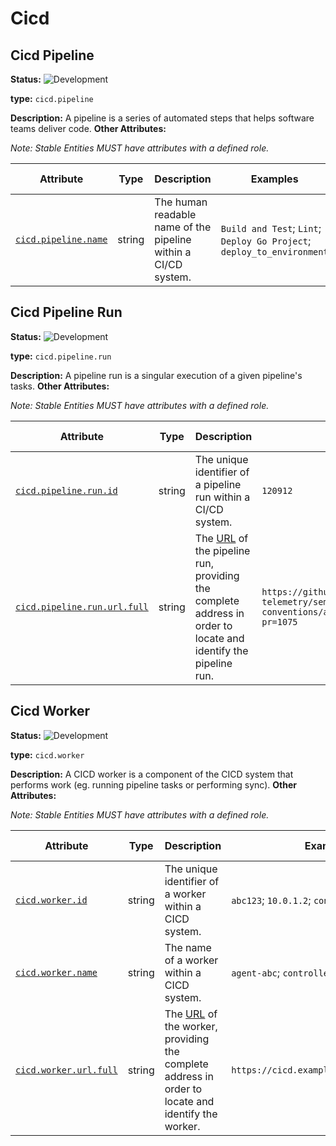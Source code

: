 <!-- NOTE: THIS FILE IS AUTOGENERATED. DO NOT EDIT BY HAND. -->
<!-- see templates/registry/markdown/entity_namespace.md.j2 -->

# Cicd

## Cicd Pipeline

**Status:** ![Development](https://img.shields.io/badge/-development-blue)

**type:** `cicd.pipeline`

**Description:** A pipeline is a series of automated steps that helps software teams deliver code.
**Other Attributes:**

_Note: Stable Entities MUST have attributes with a defined role._

| Attribute  | Type | Description  | Examples  | [Requirement Level](https://opentelemetry.io/docs/specs/semconv/general/attribute-requirement-level/) | Stability |
|---|---|---|---|---|---|
| [`cicd.pipeline.name`](/docs/registry/attribute/cicd.md) | string | The human readable name of the pipeline within a CI/CD system. | `Build and Test`; `Lint`; `Deploy Go Project`; `deploy_to_environment` | `Recommended` | ![Development](https://img.shields.io/badge/-development-blue) |

## Cicd Pipeline Run

**Status:** ![Development](https://img.shields.io/badge/-development-blue)

**type:** `cicd.pipeline.run`

**Description:** A pipeline run is a singular execution of a given pipeline's tasks.
**Other Attributes:**

_Note: Stable Entities MUST have attributes with a defined role._

| Attribute  | Type | Description  | Examples  | [Requirement Level](https://opentelemetry.io/docs/specs/semconv/general/attribute-requirement-level/) | Stability |
|---|---|---|---|---|---|
| [`cicd.pipeline.run.id`](/docs/registry/attribute/cicd.md) | string | The unique identifier of a pipeline run within a CI/CD system. | `120912` | `Recommended` | ![Development](https://img.shields.io/badge/-development-blue) |
| [`cicd.pipeline.run.url.full`](/docs/registry/attribute/cicd.md) | string | The [URL](https://wikipedia.org/wiki/URL) of the pipeline run, providing the complete address in order to locate and identify the pipeline run. | `https://github.com/open-telemetry/semantic-conventions/actions/runs/9753949763?pr=1075` | `Recommended` | ![Development](https://img.shields.io/badge/-development-blue) |

## Cicd Worker

**Status:** ![Development](https://img.shields.io/badge/-development-blue)

**type:** `cicd.worker`

**Description:** A CICD worker is a component of the CICD system that performs work (eg. running pipeline tasks or performing sync).
**Other Attributes:**

_Note: Stable Entities MUST have attributes with a defined role._

| Attribute  | Type | Description  | Examples  | [Requirement Level](https://opentelemetry.io/docs/specs/semconv/general/attribute-requirement-level/) | Stability |
|---|---|---|---|---|---|
| [`cicd.worker.id`](/docs/registry/attribute/cicd.md) | string | The unique identifier of a worker within a CICD system. | `abc123`; `10.0.1.2`; `controller` | `Required` | ![Development](https://img.shields.io/badge/-development-blue) |
| [`cicd.worker.name`](/docs/registry/attribute/cicd.md) | string | The name of a worker within a CICD system. | `agent-abc`; `controller`; `Ubuntu LTS` | `Recommended` | ![Development](https://img.shields.io/badge/-development-blue) |
| [`cicd.worker.url.full`](/docs/registry/attribute/cicd.md) | string | The [URL](https://wikipedia.org/wiki/URL) of the worker, providing the complete address in order to locate and identify the worker. | `https://cicd.example.org/worker/abc123` | `Recommended` If available | ![Development](https://img.shields.io/badge/-development-blue) |

